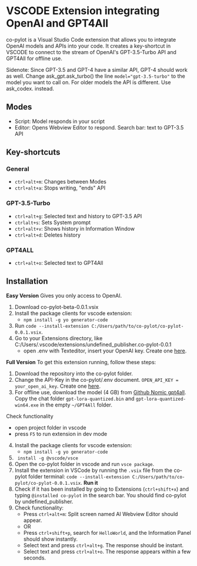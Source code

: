 # VSCODE Extension integrating OpenAI and GPT4All

co-pylot is a Visual Studio Code extension that allows you to integrate OpenAI models and APIs into your code. It creates a key-shortcut in VSCODE to connect to the stream of OpenAI's GPT-3.5-Turbo API and GPT4All for offline use.

Sidenote: Since GPT-3.5 and GPT-4 have a similar API, GPT-4 should work as well. Change ask_gpt.ask_turbo() the line `model="gpt-3.5-turbo"` to the model you want to call on. 
For older models the API is different. Use ask_codex. instead.

## Modes

- Script: Model responds in your script
- Editor: Opens Webview Editor to respond. Search bar: text to GPT-3.5 API

## Key-shortcuts

### General

- `ctrl+alt+m`: Changes between Modes
- `ctrl+alt+a`: Stops writing, "ends" API

### GPT-3.5-Turbo

- `ctrl+alt+g`: Selected text and history to GPT-3.5 API
- `ctrlalt+s`: Sets System prompt
- `ctrl+alt+v`: Shows history in Information Window
- `ctrl+alt+d`: Deletes history

### GPT4ALL

- `ctrl+alt+o`: Selected text to GPT4All

## Installation
**Easy Version**
Gives you only access to OpenAI.

1. Download co-pylot-beta-0.0.1.vsix
2. Install the package clients for vscode extension:
   - `npm install -g yo generator-code`
3. Run `code --install-extension C:/Users/path/to/co-pylot/co-pylot-0.0.1.vsix`.
4. Go to your Extensions directory, like C:/Users/.vscode/extensions/undefined_publisher.co-pylot-0.0.1
   - open .env with Texteditor, insert your OpenAI key. Create one [here](https://platform.openai.com/account/api-keys).


**Full Version**
To get this extension running, follow these steps:

1. Download the repository into the co-pylot folder.
2. Change the API-Key in the co-pylot/.env document. `OPEN_API_KEY = your_open_ai_key`. Create one [here](https://platform.openai.com/account/api-keys).
3. For offline use, download the model (4 GB) from [Github Nomic gpt4all](https://github.com/nomic-ai/gpt4all). Copy the chat folder `gpt-lora-quantized.bin` and `gpt-lora-quantized-win64.exe` in the empty `~/GPT4All` folder.

Check functionality 
   - open project folder in vscode
   - press `F5` to run extension in dev mode


4. Install the package clients for vscode extension:
   - `npm install -g yo generator-code`
5. ` install -g @vscode/vsce`
6. Open the co-pylot folder in vscode and run `vsce package`.
7. Install the extension in VSCode by running the `.vsix` file from the co-pylot folder terminal: `code --install-extension C:/Users/path/to/co-pylot/co-pylot-0.0.1.vsix`.
**Run it**
8. Check if it has been installed by going to Extensions (`ctrl+shift+x`) and typing `@installed co-pylot` in the search bar. You should find co-pylot by undefined_publisher.
9. Check functionality:
   - Press `ctrl+alt+m`: Split screen named AI Webview Editor should appear.
   - OR
   - Press `ctrl+shift+p`, search for `HelloWorld`, and the Information Panel should show instantly.
    - Select text and press `ctrl+alt+g`. The response should be instant.
    - Select text and press `ctrl+alt+o`. The response appears within a few seconds.
